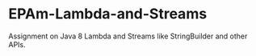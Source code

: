 # EPAm-Lambda-and-Streams
Assignment on Java 8 Lambda and Streams like StringBuilder and other APIs.
